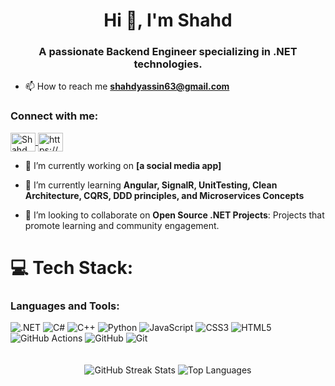 <h1 align="center">Hi 👋, I'm Shahd</h1>
<h3 align="center">A passionate Backend Engineer specializing in .NET technologies.</h3>

- 📫 How to reach me **shahdyassin63@gmail.com**
<h3 align="left">Connect with me:</h3>
<p align="left">
<a href="https://www.linkedin.com/in/shahd-yassin-3b171b262/" target="_blank">
    <img align="center" src="https://raw.githubusercontent.com/rahuldkjain/github-profile-readme-generator/master/src/images/icons/Social/linked-in-alt.svg" 
    alt="Shahd Yassin LinkedIn" height="30" width="40" />
</a>
<a href="https://codeforces.com/profile/https://codeforces.com/profile/shahdyassin63?csrf_token=be702cce3461c06c23f4f9a93eb335ab" target="blank"><img align="center" src="https://raw.githubusercontent.com/rahuldkjain/github-profile-readme-generator/master/src/images/icons/Social/codeforces.svg" alt="https://codeforces.com/profile/shahdyassin63?csrf_token=be702cce3461c06c23f4f9a93eb335ab" height="30" width="40" /></a>
</p>



- 🔭 I’m currently working on **[a social media app]**

- 🌱 I’m currently learning **Angular, SignalR, UnitTesting, Clean Architecture, CQRS, DDD principles, and Microservices Concepts**  

- 👯 I’m looking to collaborate on **Open Source .NET Projects**: Projects that promote learning and community engagement.  

# 💻 Tech Stack:



<h3 align="left">Languages and Tools:</h3>
<p align="left"> 
  <img src="https://img.shields.io/badge/.NET-5C2D91?style=for-the-badge&logo=.net&logoColor=white" alt=".NET" />
  <img src="https://img.shields.io/badge/c%23-%23239120.svg?style=for-the-badge&logo=csharp&logoColor=white" alt="C#" />
  <img src="https://img.shields.io/badge/c++-%2300599C.svg?style=for-the-badge&logo=c%2B%2B&logoColor=white" alt="C++" />
  <img src="https://img.shields.io/badge/python-3670A0?style=for-the-badge&logo=python&logoColor=ffdd54" alt="Python" />
  <img src="https://img.shields.io/badge/javascript-%23323330.svg?style=for-the-badge&logo=javascript&logoColor=%23F7DF1E" alt="JavaScript" />
  <img src="https://img.shields.io/badge/css3-%231572B6.svg?style=for-the-badge&logo=css3&logoColor=white" alt="CSS3" />
  <img src="https://img.shields.io/badge/html5-%23E34F26.svg?style=for-the-badge&logo=html5&logoColor=white" alt="HTML5" />
  <img src="https://img.shields.io/badge/github%20actions-%232671E5.svg?style=for-the-badge&logo=githubactions&logoColor=white" alt="GitHub Actions" />
  <img src="https://img.shields.io/badge/github-%23121011.svg?style=for-the-badge&logo=github&logoColor=white" alt="GitHub" />
  <img src="https://img.shields.io/badge/git-%23F05033.svg?style=for-the-badge&logo=git&logoColor=white" alt="Git" />
</p>




<div align="center" style="padding: 20px;">
    <img src="https://github-readme-streak-stats.herokuapp.com/?user=shahdyassin&theme=dark&hide_border=false" alt="GitHub Streak Stats" />
    <img src="https://github-readme-stats.vercel.app/api/top-langs/?username=shahdyassin&theme=dark&hide_border=false&include_all_commits=true&count_private=true&layout=compact" alt="Top Languages" />
</div>


